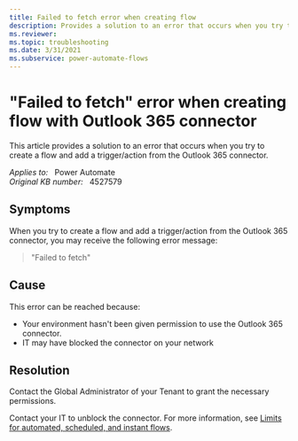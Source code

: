 ```yaml
---
title: Failed to fetch error when creating flow
description: Provides a solution to an error that occurs when you try to create a flow and add a trigger/action from the Outlook 365 connector.
ms.reviewer: 
ms.topic: troubleshooting
ms.date: 3/31/2021
ms.subservice: power-automate-flows
---
```

# "Failed to fetch" error when creating flow with Outlook 365 connector

This article provides a solution to an error that occurs when you try to create a flow and add a trigger/action from the Outlook 365 connector.

_Applies to:_ &nbsp; Power Automate  
_Original KB number:_ &nbsp; 4527579

## Symptoms

When you try to create a flow and add a trigger/action from the Outlook 365 connector, you may receive the following error message:

> "Failed to fetch"

## Cause

This error can be reached because:

- Your environment hasn't been given permission to use the Outlook 365 connector.
- IT may have blocked the connector on your network

## Resolution

Contact the Global Administrator of your Tenant to grant the necessary permissions.

Contact your IT to unblock the connector. For more information, see [Limits for automated, scheduled, and instant flows](/power-automate/limits-and-config#ip-address-configuration).
